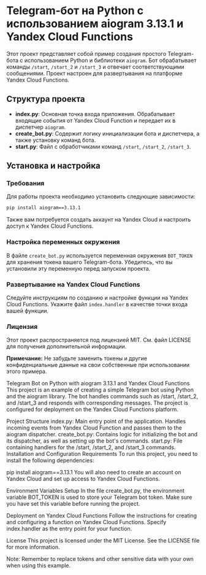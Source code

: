 # Telegram-бот на Python с использованием aiogram 3.13.1 и Yandex Cloud Functions

Этот проект представляет собой пример создания простого Telegram-бота с использованием Python и библиотеки `aiogram`. Бот обрабатывает команды `/start`, `/start_2` и `/start_3` и отвечает соответствующими сообщениями. Проект настроен для развертывания на платформе Yandex Cloud Functions.

## Структура проекта

- **index.py**: Основная точка входа приложения. Обрабатывает входящие события от Yandex Cloud Function и передает их в диспетчер `aiogram`.
- **create_bot.py**: Содержит логику инициализации бота и диспетчера, а также установку команд бота.
- **start.py**: Файл с обработчиками команд `/start`, `/start_2`, `/start_3`.

## Установка и настройка

### Требования

Для работы проекта необходимо установить следующие зависимости:

```bash
pip install aiogram==3.13.1
```

Также вам потребуется создать аккаунт на Yandex Cloud и настроить доступ к Yandex Cloud Functions.

### Настройка переменных окружения

В файле `create_bot.py` используется переменная окружения `BOT_TOKEN` для хранения токена вашего Telegram-бота. Убедитесь, что вы установили эту переменную перед запуском проекта.

### Развертывание на Yandex Cloud Functions

Следуйте инструкциям по созданию и настройке функции на Yandex Cloud Functions. Укажите файл `index.handler` в качестве точки входа вашей функции.

### Лицензия

Этот проект распространяется под лицензией MIT. См. файл LICENSE для получения дополнительной информации.

**Примечание:** Не забудьте заменить токены и другие конфиденциальные данные на свои собственные при использовании этого примера.

Telegram Bot on Python with aiogram 3.13.1 and Yandex Cloud Functions
This project is an example of creating a simple Telegram bot using Python and the aiogram library. The bot handles commands such as /start, /start_2, and /start_3 and responds with corresponding messages. The project is configured for deployment on the Yandex Cloud Functions platform.

Project Structure
index.py: Main entry point of the application. Handles incoming events from Yandex Cloud Function and passes them to the aiogram dispatcher.
create_bot.py: Contains logic for initializing the bot and its dispatcher, as well as setting up the bot's commands.
start.py: File containing handlers for the /start, /start_2, and /start_3 commands.
Installation and Configuration
Requirements
To run this project, you need to install the following dependencies:


pip install aiogram==3.13.1
You will also need to create an account on Yandex Cloud and set up access to Yandex Cloud Functions.

Environment Variables Setup
In the file create_bot.py, the environment variable BOT_TOKEN is used to store your Telegram bot token. Make sure you have set this variable before running the project.

Deployment on Yandex Cloud Functions
Follow the instructions for creating and configuring a function on Yandex Cloud Functions. Specify index.handler as the entry point for your function.

License
This project is licensed under the MIT License. See the LICENSE file for more information.

Note: Remember to replace tokens and other sensitive data with your own when using this example.

